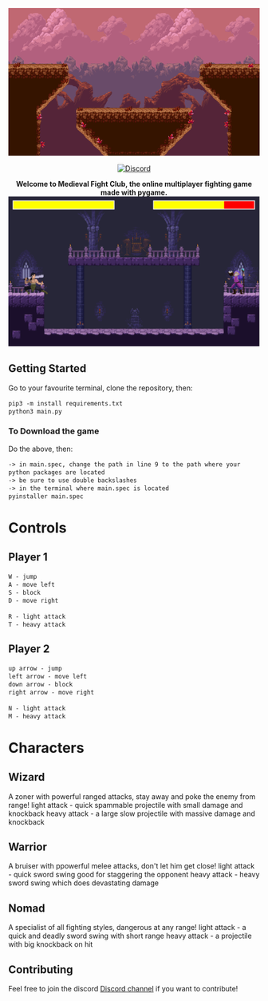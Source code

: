 <p align="center">
  <img src="game/assets/maps/mountain.png"/>
</p>

<div align="center">
<a href="https://discord.gg/rrVNskkC"><img src="https://camo.githubusercontent.com/b12a95e20b7ca35f918c0ab5103fe56b6f44c067/68747470733a2f2f696d672e736869656c64732e696f2f62616467652f636861742d6f6e253230646973636f72642d3732383964612e737667" alt="Discord" /></a>
</div>


<p align="center">
  <strong>Welcome to Medieval Fight Club, the online multiplayer fighting game made with pygame.</strong>

  <img width="704" alt="Game screenshot" src="game/assets/screenshots/nomadvwizard.png">
</p>

## Getting Started

Go to your favourite terminal, clone the repository, then:

    pip3 -m install requirements.txt
    python3 main.py
    
### To Download the game

Do the above, then:

    -> in main.spec, change the path in line 9 to the path where your python packages are located
    -> be sure to use double backslashes
    -> in the terminal where main.spec is located
    pyinstaller main.spec

# Controls

## Player 1
    W - jump
    A - move left
    S - block
    D - move right

    R - light attack
    T - heavy attack

## Player 2
    up arrow - jump
    left arrow - move left
    down arrow - block
    right arrow - move right

    N - light attack
    M - heavy attack

# Characters

## Wizard
A zoner with powerful ranged attacks, stay away and poke the enemy from range!
    light attack - quick spammable projectile with small damage and knockback
    heavy attack - a large slow projectile with massive damage and knockback

## Warrior
A bruiser with ppowerful melee attacks, don't let him get close!
    light attack - quick sword swing good for staggering the opponent
    heavy attack - heavy sword swing which does devastating damage

## Nomad
A specialist of all fighting styles, dangerous at any range!
    light attack - a quick and deadly sword swing with short range
    heavy attack - a projectile with big knockback on hit



## Contributing

Feel free to join the discord [Discord channel](https://discord.gg/rrVNskkC) if you want to contribute!

